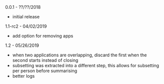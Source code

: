 0.0.1 - ??/??/2018
* initial release

1.1-rc2 - 04/02/2019
* add option for removing apps

1.2 - 05/26/2019
* when two applications are overlapping, discard the first when the second starts instead of closing
* subsetting was extracted into a different step, this allows for subsetting per person before summarising
* better logs